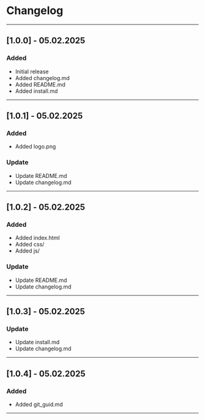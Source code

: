 # Changelog
---
## [1.0.0] - 05.02.2025
### Added
- Initial release
- Added changelog.md
- Added README.md
- Added install.md
---

## [1.0.1] - 05.02.2025
### Added
- Added logo.png
### Update
- Update README.md
- Update changelog.md
---

## [1.0.2] - 05.02.2025
### Added
- Added index.html
- Added css/
- Added js/
### Update
- Update README.md
- Update changelog.md
---

## [1.0.3] - 05.02.2025
### Update
- Update install.md
- Update changelog.md
---

## [1.0.4] - 05.02.2025
### Added
- Added git_guid.md
---